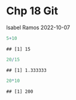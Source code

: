 Chp 18 Git
================
Isabel Ramos
2022-10-07

``` r
5+10
```

    ## [1] 15

``` r
20/15
```

    ## [1] 1.333333

``` r
20*10
```

    ## [1] 200
